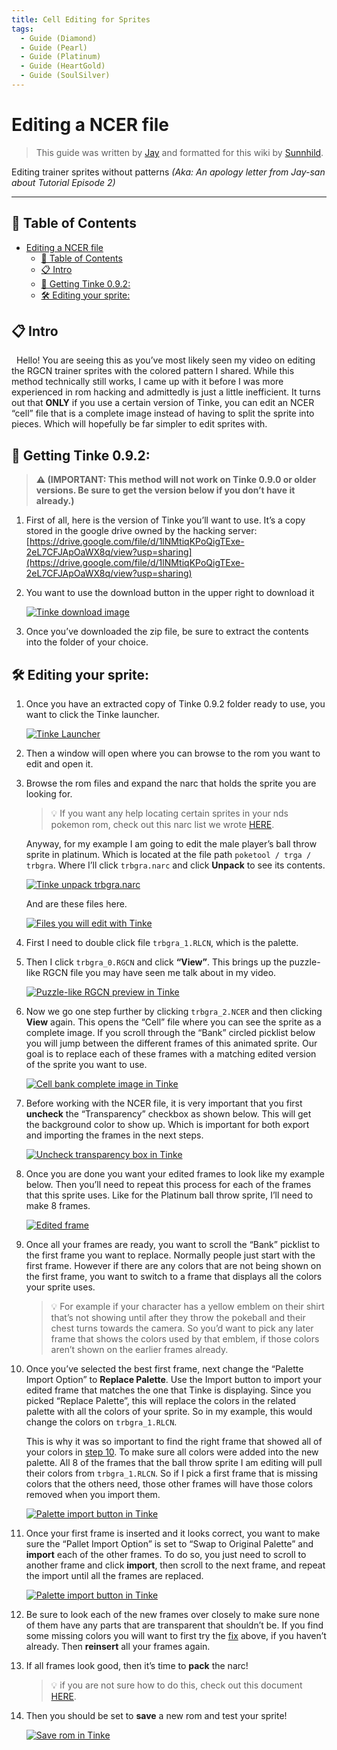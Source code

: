 ```yaml
---
title: Cell Editing for Sprites
tags:
  - Guide (Diamond)
  - Guide (Pearl)
  - Guide (Platinum)
  - Guide (HeartGold)
  - Guide (SoulSilver)
---
```


<style>
	/* 	'main' to only affect page content
		rounded edges */
	main img, main blockquote, main code, main iframe {
		/* border-radius: 5px; */
	}

	main summary {
		/* cursor: pointer; */
	}

	main img{
		/* background-color: rgba(1,1,1,.1); */
	}
	
	/* Site Cards */
	.card {
		/* border-left: 4px solid var(--card-color);
		border-radius: 5px;
		padding: 1em;
		margin: 1em 0;
		background-color: rgba(1,1,1,.2);
		max-width: 480px; */
	}
	.video-responsive{
		/* margin-top:1em;
		overflow:hidden;
		border-radius: 5px;
		padding-bottom:56.25%;
		position:relative;
		height:0; */
	}
	.video-responsive iframe{
		/* left:0; */
		/* top:0; */
		/* height:100%; */
		/* width:100%; */
		/* position:absolute; */
	}

	/* Lists */
	main hr {
		/* border: 1px solid white; */
		/* opacity: .125; */
	}

	main ol {
		/* list-style: none; */
		/* counter-reset: num; */
	}
	main ol li {
		/* counter-increment: num; */
	}
	main ol li::before {
		/* content: counter(num) ". ";
		font-weight: bold;
		float: left;
		margin-left: -1.5em;
		padding-right: .25em; */
	}
</style>

# Editing a NCER file
> This guide was written by [Jay](g) and formatted for this wiki by [Sunnhild](g).  

Editing trainer sprites without patterns *(Aka: An apology letter from Jay-san about Tutorial Episode 2)*

<!-- <details>
	<summary style="margin:.5em 0em;">🎥 Video version</summary>
	<hr>
	<div class="card" style="--card-color: red">
		<a href="https://www.youtube.com/watch?v=kZW9LTiAfrY">
			<strong>Pokemon DS Rom Editing Tutorial Pt 2.5: Easier Editing w/ RECN Files (Aka: NCER)</strong>
		</a>
		<div class="video-responsive">
			<iframe type="text/html" width="480" height="270" src="https://www.youtube.com/embed/kZW9LTiAfrY" frameborder="0" title="Jay-San: Pokemon DS Rom Editing Tutorial Pt 2.5: Easier Editing w/ NCER Files (Aka: NCER)" allowfullscreen></iframe>
		</div>
	</div>
</details> -->

--- 

## 📌 Table of Contents
- [Editing a NCER file](#editing-a-ncer-file)
	- [📌 Table of Contents](#-table-of-contents)
	- [📋 Intro](#-intro)
	- [💾 Getting Tinke 0.9.2:](#-getting-tinke-092)
	- [🛠️ Editing your sprite:](#️-editing-your-sprite)

## 📋 Intro

&nbsp; Hello! You are seeing this as you’ve most likely seen my video on editing the RGCN trainer sprites with the colored pattern I shared. While this method technically still works, I came up with it before I was more experienced in rom hacking and admittedly is just a little inefficient. It turns out that **ONLY** if you use a certain version of Tinke, you can edit an NCER “cell” file that is a complete image instead of having to split the sprite into pieces. Which will hopefully be far simpler to edit sprites with.

## 💾 Getting Tinke 0.9.2: 

>**⚠️ (IMPORTANT: This method will not work on Tinke 0.9.0 or older versions. Be sure to get the version below if you don’t have it already.)**

1. First of all, here is the version of Tinke you’ll want to use. It’s a copy stored in the google drive owned by the hacking server:
[https://drive.google.com/file/d/1lNMtiqKPoQigTExe-2eL7CFJApOaWX8q/view?usp=sharing](https://drive.google.com/file/d/1lNMtiqKPoQigTExe-2eL7CFJApOaWX8q/view?usp=sharing)

2. You want to use the download button in the upper right to download it

    [![Tinke download image](resources/tinke_download.png)](resources/tinke_download.png)

3. Once you’ve downloaded the zip file, be sure to extract the contents into the folder of your choice.

## 🛠️ Editing your sprite:

1. Once you have an extracted copy of Tinke 0.9.2 folder ready to use, you want to click the Tinke launcher.

	[![Tinke Launcher](resources/tinke_launcher.png)](resources/tinke_launcher.png)

	<!-- > <details>
	> <summary style="margin:.5em 0em;">⚠️ If you get an error</summary>
	> <hr>
	> A few people have gotten the error below when opening Tinke 0.9.2 specifically.
	> 
	> [![Tinke 0.9.2 error](resources/tinke092_error.png)](resources/tinke092_error.png)
	> 
	> This seems to be related to their computer putting a block on the Tinke files. If you see this error you should:
	>   1. Delete the Tinke folder you just made.
	>   2. Locate the zip file you downloaded from the link above.
	>   3. Right click it and select Properties.
	>   4. If you see an “Unblock” checkbox like the one circled below, uncheck it and click OK.
	>	
	>		[![Unblock Tinke in properties](resources/unblock_tinke_properties.png)](resources/unblock_tinke_properties.png)
	>	
	>   5. Then extract your zip file again to make a new Tinke Folder, and try to open Tinke to see if the error is fixed.
	> 
	> <blockquote style="padding:1em;background-color:rgba(242,245,255,.075);"><strong>📝 Note: If the error continues please let us know in Discord.</strong></blockquote>
	> </details> -->
	
2. Then a window will open where you can browse to the rom you want to edit and open it.

3. Browse the rom files and expand the narc that holds the sprite you are looking for. 

	> 💡 If you want any help locating certain sprites in your nds pokemon rom, check out this narc list we wrote [HERE](https://docs.google.com/document/d/1_nRfhDEoNFbvYP-yjx4oAWmgGXxvqFBvLwYANFehxUU). <!-- TODO add list of known sprite location ressource -->

	Anyway, for my example I am going to edit the male player’s ball throw sprite in platinum. Which is located at the file path `poketool / trga / trbgra`. Where I’ll click `trbgra.narc` and click **Unpack** to see its contents.

	[![Tinke unpack trbgra.narc](resources/tinke_unpack.png)](resources/tinke_unpack.png)

	And are these files here.

	[![Files you will edit with Tinke](resources/tinke_files.png)](resources/tinke_files.png)

4. First I need to double click file `trbgra_1.RLCN`, which is the palette.

5. Then I click `trbgra_0.RGCN` and click **“View”**. This brings up the puzzle-like RGCN file you may have seen me talk about in my video.

	[![Puzzle-like RGCN preview in Tinke](resources/puzzle_rgcn_tinke.png)](resources/puzzle_rgcn_tinke.png)

6. Now we go one step further by clicking `trbgra_2.NCER` and then clicking **View** again. This opens the “Cell” file where you can see the sprite as a complete image. If you scroll through the “Bank” circled picklist below you will jump between the different frames of this animated sprite. Our goal is to replace each of these frames with a matching edited version of the sprite you want to use.

	[![Cell bank complete image in Tinke](resources/cell_bank_tinke.png)](resources/cell_bank_tinke.png)

7. <a name="7"></a> Before working with the NCER file, it is very important that you first **uncheck** the “Transparency” checkbox as shown below. This will get the background color to show up. Which is important for both export and importing the frames in the next steps.

	[![Uncheck transparency box in Tinke](resources/uncheck_transparency_tinke.png)](resources/uncheck_transparency_tinke.png)

	<!-- > <details>
	> <summary style="margin:.5em 0em;"><strong>💡(Optional)</strong> Exporting frames</summary>
	> <hr>
	> If you want, you can export each of the frames of this sprite as png images by scrolling to each of them in the “Bank” picklist and clicking <strong>Export</strong> for each one. Then you could use them as references when making your own edited frames that you want to insert in the next step. However if you already have the edited frames you want, you can skip this step.
	>
	> [![Export frames in Tinke](resources/export_frames_tinke.png)](resources/export_frames_tinke.png)
	> 
	> When you export a frame it will look like the example below. Where the frame is a tiny box in the center of a large transparent image. You want to make sure the background is displaying like my example below, by following [step 7](#7).
	> 
	> The area covered by the background is your drawable area, but you still want to make sure your edited frame keeps the same large transparent border around it like my example in the next step. 
	> 
	> [![Exported frame](resources/exported_frame_tinke.png)](resources/exported_frame_tinke.png) 
	> </details> -->

8. Once you are done you want your edited frames to look like my example below. Then you’ll need to repeat this process for each of the frames that this sprite uses. Like for the Platinum ball throw sprite, I’ll need to make 8 frames.

	[![Edited frame](resources/edited_frame.png)](resources/edited_frame.png)

9. Once all your frames are ready, you want to scroll the “Bank” picklist to the first frame you want to replace. Normally people just start with the first frame. However if there are any colors that are not being shown on the first frame, you want to switch to a frame that displays all the colors your sprite uses. 

	> 💡 For example if your character has a yellow emblem on their shirt that’s not showing until after they throw the pokeball and their chest turns towards the camera. So you’d want to pick any later frame that shows the colors used by that emblem, if those colors aren’t shown on the earlier frames already.

10. <a name="10"></a> Once you’ve selected the best first frame, next change the “Palette Import Option” to **Replace Palette**. Use the Import button to import your edited frame that matches the one that Tinke is displaying. Since you picked “Replace Palette”, this will replace the colors in the related palette with all the colors of your sprite. So in my example, this would change the colors on `trbgra_1.RLCN`.

	This is why it was so important to find the right frame that showed all of your colors in <a href="#10">step 10</a>. To make sure all colors were added into the new palette. All 8 of the frames that the ball throw sprite I am editing will pull their colors from `trbgra_1.RLCN`. So if I pick a first frame that is missing colors that the others need, those other frames will have those colors removed when you import them.

	[![Palette import button in Tinke](resources/tinke_palette_import.png)](resources/tinke_palette_import.png)

	<!-- > <details>
	> <summary style="margin:.5em 0em;">💡 If you have trouble getting the right colors into your palette</summary>
	> <hr>
	> You can use <strong>Console Tool</strong> to set the colors manually. Then you can import all frames just using “Swap to Original Palette” instead. You can learn about how to do so with this video:
	>
	> <div class="card" style="--card-color: red"><a href="https://www.youtube.com/watch?v=ESQjr7OB1pA"><strong>Pokemon DS Rom Editing Tutorial Pt 14: Quick Color Changes with Console Tool</strong></a><div class="video-responsive"><iframe type="text/html" width="480" height="270" src="https://www.youtube.com/embed/ESQjr7OB1pA" frameborder="0" title="Jay-San: Pokemon DS Rom Editing Tutorial Pt 14: Quick Color Changes with Console Tool" allowfullscreen></iframe></div></div>
	> </details>

	> <details>
	> <a name="fix-1"></a><summary style="margin:.5em 0em;">⚠️ If you have a <strong>glitched spot</strong></summary>
	> <hr>
	> Now after importing your first frame it’s possible that it looks mostly ok but has a glitched spot like mine below. Worry not, this seems to happen a lot.
	>
	> 	[![Glitched imported image](resources/glitched_image_import.png)](resources/glitched_image_import.png)
	>
	> 	The fix should be to:
	>
	> 	1. Change the **Palette Import Option** to “Swap to Original Palette”.
	>	2. Import your frame again.
	>
	>	Since your colors should be correctly inserted into the Palette by [step 10](#10), they are reapplied to the frame automatically. This seems to fix the glitched spot, though we are not certain why this happens.
	> 
	> <blockquote style="background-color:rgba(242,245,255,.075);margin: 17px 0;"><details>
	> <a name="fix-2"></a><summary style="margin:.5em 0em;">⚠️ Possible <strong>follow up issue</strong></summary>
	> <hr>
	> A follow up issue that can happen after you do the <a href="#fix-1">fix</a> is that some of the colors of the sprite may be missing. Like if you look REALLY close at my sprite below, my pants are transparent. The fix I found is the steps below, but if all the colors on all your sprites look ok you can skip this step.
	> 
	> <blockquote style="padding:1em;background-color:rgba(242,245,255,.075);">📝 <strong>NOTE:</strong> This is a <strong>newly discovered issue</strong>, so this fix is not widely tested yet. If the steps below give you any trouble let us know in the sprite support channel in the discord and we’ll try to help further. </blockquote>
	> 
    > 1. Type **442** into the Threshold field that is next to the “Pallet Import Options”.
    > *(**442** is just the **max value** this field can hold)*
	> 
	> 		[![Palette threshold value fix](resources/palette_threshold_fix.png)](resources/palette_threshold_fix.png)
	>
    > 2. Change the “Pallet Import Option” back to **Replace Palette**.
    > 3. **Import** your frame again.
    > 4. You may need to **repeat** the <a href="#fix-1">fix</a> above to fix the glitched area again.
    > 5. The sprite should now look 100% correct!
	> </details></blockquote> -->

11. Once your first frame is inserted and it looks correct, you want to make sure the “Pallet Import Option” is set to “Swap to Original Palette” and **import** each of the other frames. To do so, you just need to scroll to another frame and click **import**, then scroll to the next frame, and repeat the import until all the frames are replaced.

	[![Palette import button in Tinke](resources/tinke_palette_import.png)](resources/tinke_palette_import.png)

13. Be sure to look each of the new frames over closely to make sure none of them have any parts that are transparent that shouldn’t be. If you find some missing colors you will want to first try the <a href="#fix-2">fix</a> above, if you haven’t already. Then **reinsert** all your frames again.

14. If all frames look good, then it’s time to **pack** the narc! 

	> 💡 if you are not sure how to do this, check out this document [HERE](https://docs.google.com/document/d/1nyuRlun9Gm_5lWodBVLZgOwTgU26k8oyfscnPZZSfV8/edit?usp=sharing).<!-- TODO add how to pack a NARC in ressource -->

15. Then you should be set to **save** a new rom and test your sprite!

	[![Save rom in Tinke](resources/tinke_save_rom.png)](resources/tinke_save_rom.png)
